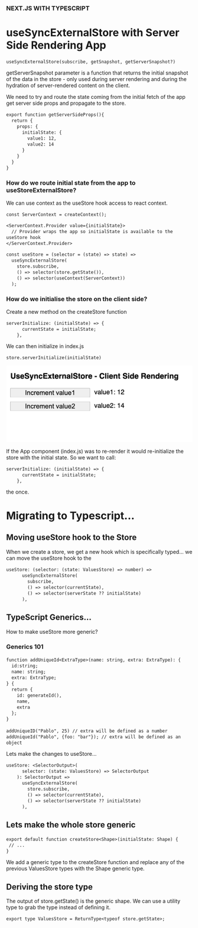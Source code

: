 ### NEXT.JS WITH TYPESCRIPT

# useSyncExternalStore with Server Side Rendering App

```
useSyncExternalStore(subscribe, getSnapshot, getServerSnapshot?)
```

getServerSnapshot parameter is a function that returns the initial snapshot of the data in the store - only used during server rendering and during the hydration of server-rendered content on the client.

We need to try and route the state coming from the initial fetch of the app get server side props and propagate to the store.

```
export function getServerSideProps(){
  return {
    props: {
      initialState: {
        value1: 12,
        value2: 14
      }
    }
  }
}
```

### How do we route initial state from the app to useStoreExternalStore?

We can use context as the useStore hook access to react context.

```
const ServerContext = createContext();
```

```
<ServerContext.Provider value={initialState}>
  // Provider wraps the app so initialState is available to the useStore hook
</ServerContext.Provider>
```

```
const useStore = (selector = (state) => state) =>
  useSyncExternalStore(
    store.subscribe,
    () => selector(store.getState()),
    () => selector(useContext(ServerContext))
  );
```

### How do we initialise the store on the client side?

Create a new method on the createStore function

```
serverInitialize: (initialState) => {
      currentState = initialState;
    },
```

We can then initialize in index.js

```
store.serverInitialize(initialState)

```

![Image](public/serverInitOnClient.jpg)

If the App component (index.js) was to re-render it would re-initialize the store with the initial state. So we want to call:

```
serverInitialize: (initialState) => {
      currentState = initialState;
    },
```

the once.

# Migrating to Typescript...

## Moving useStore hook to the Store

When we create a store, we get a new hook which is specifically typed... we can move the useStore hook to the

```
useStore: (selector: (state: ValuesStore) => number) =>
      useSyncExternalStore(
        subscribe,
        () => selector(currentState),
        () => selector(serverState ?? initialState)
      ),
```

## TypeScript Generics...

How to make useStore more generic?

### Generics 101

```
function addUniqueId<ExtraType>(name: string, extra: ExtraType): {
  id:string;
  name: string;
  extra: ExtraType;
} {
  return {
    id: generateId(),
    name,
    extra
  };
}

addUniqueID("Pablo", 25) // extra will be defined as a number
addUniqueId("Pablo", {foo: "bar"}); // extra will be defined as an object
```

Lets make the changes to useStore...

```
useStore: <SelectorOutput>(
      selector: (state: ValuesStore) => SelectorOutput
    ): SelectorOutput =>
      useSyncExternalStore(
        store.subscribe,
        () => selector(currentState),
        () => selector(serverState ?? initialState)
      ),
```

## Lets make the whole store generic

```
export default function createStore<Shape>(initialState: Shape) {
 // ...
}
```

We add a generic type to the createStore function <Shape> and replace any of the previous ValuesStore types with the Shape generic type.

## Deriving the store type

The output of store.getState() is the generic shape.
We can use a utility type to grab the type instead of defining it.

```
export type ValuesStore = ReturnType<typeof store.getState>;
```
